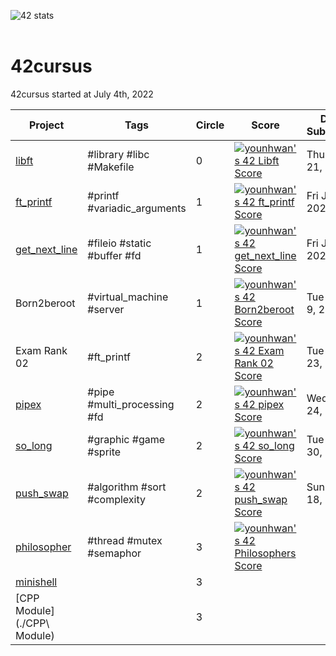 ![42 stats](http://is.am/56pn)
<br/><br/>

# 42cursus
42cursus started at July 4th, 2022

| Project       | Tags                        | Circle | Score | Date Submitted   |
| ------------- | --------------------------- | ------ | ----- | ---------------- |
| [libft](./libft)         | #library #libc #Makefile    | 0      | [![younhwan's 42 Libft Score](http://is.am/56pm)](https://github.com/JaeSeoKim/badge42) | Thu Jul 21, 2022 |
| [ft_printf](./ft_printf)     | #printf #variadic_arguments | 1      | [![younhwan's 42 ft_printf Score](http://is.am/56px)](https://github.com/JaeSeoKim/badge42) | Fri Jul 22, 2022 |
| [get_next_line](./get_next_line) | #fileio #static #buffer #fd | 1      | [![younhwan's 42 get_next_line Score](http://is.am/56pp)](https://github.com/JaeSeoKim/badge42) | Fri Jul 29, 2022 |
| Born2beroot   | #virtual_machine #server    | 1      | [![younhwan's 42 Born2beroot Score](http://is.am/56pq)](https://github.com/JaeSeoKim/badge42) | Tue Aug 9, 2022  |
| Exam Rank 02  |  #ft_printf                  | 2      | [![younhwan's 42 Exam Rank 02 Score](http://is.am/56pr)](https://github.com/JaeSeoKim/badge42) | Tue Aug 23, 2022 |
| [pipex](./pipex)         | #pipe #multi_processing #fd | 2      | [![younhwan's 42 pipex Score](http://is.am/56ps)](https://github.com/JaeSeoKim/badge42) | Wed Aug 24, 2022 |
| [so_long](./so_long)       | #graphic #game #sprite      | 2      | [![younhwan's 42 so_long Score](http://is.am/56pt)](https://github.com/JaeSeoKim/badge42) | Tue Aug 30, 2022 |
| [push_swap](./push_swap)     | #algorithm #sort #complexity | 2      | [![younhwan's 42 push_swap Score](http://is.am/56pu)](https://github.com/JaeSeoKim/badge42) | Sun Sep 18, 2022 |
| [philosopher](./philosopher)     | #thread #mutex #semaphor     | 3      | [![younhwan's 42 Philosophers Score](http://is.am/56q8)](https://github.com/JaeSeoKim/badge42) |                  |
| [minishell](./minishell)     |                              | 3      |        |                  |
| [CPP Module](./CPP\ Module)     |                              | 3      |        |                  |
